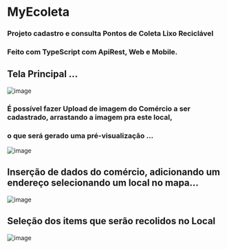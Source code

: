 # MyEcoleta
### Projeto cadastro e consulta Pontos de Coleta Lixo Reciclável 

### Feito com TypeScript com ApiRest, Web e Mobile.

## Tela Principal ...
![image](https://user-images.githubusercontent.com/57151930/219871332-6063e3e0-fd1c-40e3-a4da-e4bb6bffd753.png)

### É possível fazer Upload de imagem do Comércio a ser cadastrado, arrastando a imagem pra este local, 
### o que será gerado uma pré-visualização ...

![image](https://user-images.githubusercontent.com/57151930/219871663-ed49e398-8ca0-4e14-9e20-26fc720d0e80.png)

## Inserção de dados do comércio, adicionando um endereço selecionando um local no mapa...

![image](https://user-images.githubusercontent.com/57151930/219871665-2b937844-4eb9-4342-8c2a-37df30507b16.png)

## Seleção dos items que serão recolidos no Local

![image](https://user-images.githubusercontent.com/57151930/219871668-f2c13fef-c769-4101-91f5-b3858d69f9e8.png)



